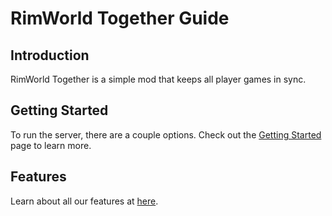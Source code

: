 # RimWorld Together Guide

## Introduction

RimWorld Together is a simple mod that keeps all player games in sync.

## Getting Started

To run the server, there are a couple options. Check out the [Getting Started](https://rimworldtogether.github.io/Guide/selfhosting/getting-started.html) page to learn more.

## Features

Learn about all our features at [here](https://rimworldtogether.github.io/Guide/features/visiting.html).
